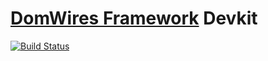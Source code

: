 # [DomWires Framework](https://github.com/CrazyFlasher/domwires-ts) Devkit
[![Build Status](https://github.com/CrazyFlasher/domwires-devkit-ts/actions/workflows/test.yml/badge.svg "Github Actions")](https://github.com/CrazyFlasher/domwires-devkit-ts/actions/workflows/test.yml)
